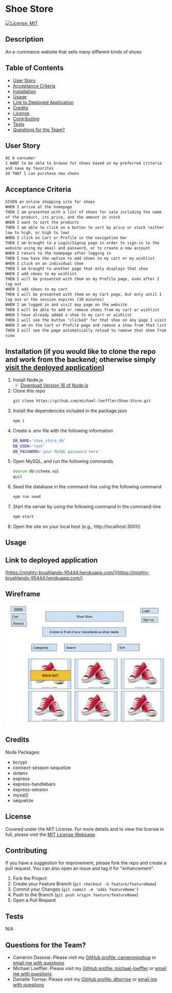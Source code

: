 # Shoe Store

[![License: MIT](https://img.shields.io/badge/License-MIT-yellow.svg)](https://opensource.org/licenses/MIT)

## Description
An e-commerce website that sells many different kinds of shoes

## Table of Contents
        
- [User Story](#user-story)
- [Acceptance Criteria](#acceptance-criteria)
- [Installation](#installation-if-you-would-like-to-clone-the-repo-and-work-from-the-backend-otherwise-simply-visit-the-deployed-application)
- [Usage](#usage)
- [Link to Deployed Application](#link-to-deployed-application)
- [Credits](#credits)
- [License](#license)
- [Contributing](#contributing)
- [Tests](#tests)
- [Questions for the Team?](#questions-for-the-team)

## User Story
```
AS A consumer
I WANT to be able to browse for shoes based on my preferred criteria and save my favorites
SO THAT I can purchase new shoes
```
## Acceptance Criteria
```
GIVEN an online shopping site for shoes
WHEN I arrive at the homepage
THEN I am presented with a list of shoes for sale including the name of the product, its price, and the amount in stock
WHEN I want to sort the products
THEN I am able to click on a button to sort by price or stock (either low to high, or high to low)
WHEN I click on Cart or Profile in the navigation bar
THEN I am brought to a Login/Signup page in order to sign-in to the website using my email and password, or to create a new account
WHEN I return to the homepage after logging in
THEN I now have the option to add shoes to my cart or my wishlist
WHEN I click on an individual shoe
THEN I am brought to another page that only displays that shoe
WHEN I add shoes to my wishlist
THEN I will be presented with them on my Profile page, even after I log out
WHEN I add shoes to my cart
THEN I will be presented with them on my Cart page, but only until I log out or the session expires (30 minutes)
WHEN I am logged in and visit any page on the website
THEN I will be able to add or remove shoes from my cart or wishlist
WHEN I have already added a shoe to my cart or wishlist
THEN I will see the button "clicked" for that shoe on any page I visit
WHEN I am on the Cart or Profile page and remove a show from that list
THEN I will see the page automatically reload to remove that shoe from view
```
 
## Installation (if you would like to clone the repo and work from the backend; otherwise simply [visit the deployed application](https://mighty-brushlands-95444.herokuapp.com/)) 
1. Install Node.js
    - [Download Version 16 of Node.js](https://nodejs.org/download/release/v16.18.0/node-v16.18.0-x64.msi)
2. Clone this repo
   ```sh
   git clone https://github.com/michael-loeffler/Shoe-Store.git
   ```
3. Install the dependencies included in the package.json
   ```sh
   npm i
   ```
4. Create a .env file with the following information
   ```sh
   DB_NAME='shoe_store_db'
   DB_USER='root'
   DB_PASSWORD='your MySQL password here'
   ```
5. Open MySQL, and run the following commands 
   ```sh
   source db\schema.sql
   quit
   ```
6. Seed the database in the command-line using the following command
   ```sh
   npm run seed
   ```
7. Start the server by using the following command in the command-line
   ```sh
   npm start
   ```
8. Open the site on your local host (e.g., http://localhost:3001/)

## Usage

## Link to deployed application
[https://mighty-brushlands-95444.herokuapp.com/](https://mighty-brushlands-95444.herokuapp.com/)

## Wireframe
![Wireframe of Project 2](./assets/project_2_wireframe.jpg)

## Credits

Node Packages:
  - bcrypt
  - connect-session-sequelize
  - dotenv
  - express
  - express-handlebars
  - express-session
  - mysql2
  - sequelize

## License
    
Covered under the MIT License. For more details and to view the license in full, please visit the [MIT License Webpage](https://choosealicense.com/licenses/mit/).

## Contributing
    
If you have a suggestion for improvement, please fork the repo and create a pull request. You can also open an issue and tag it for "enhancement".
1. Fork the Project
2. Create your Feature Branch (`git checkout -b feature/featureName`)
3. Commit your Changes (`git commit -m 'adds featureName'`)
4. Push to the Branch (`git push origin feature/featureName`)
5. Open a Pull Request
    
## Tests

N/A

## Questions for the Team?
* Cameron Dassow: Please visit my [GitHub profile: cameronjoshua](https://github.com/cameronjoshua) or [email me with questions](mailto:cameronda145@gmail.com)
* Michael Loeffler: Please visit my [GitHub profile: michael-loeffler](https://github.com/michael-loeffler) or [email me with questions](mailto:michaeloeffler23@gmail.com)
* Danielle Torrise: Please visit my [GitHub profile: dltorrise](https://github.com/dltorrise) or [email me with questions](mailto:dltorrise@gmail.com)

<!-- 
## Description

Karaoke Knights is an interactive application that combines music and cocktails to create fun-filled, shared experiences with family or friends. Our application houses all the tools necessary to create a successful Karaoke Night: the ability to search for songs, view lyrics, as well as find fun cocktail recipes to enjoy throughout the night.

Our team wanted to create this tool because we all enjoy karaoke and spending time with friends/family, and having a way to easily recreate a karaoke experience at home would be a great way to gather and connect with loved ones. Karaoke is a simple concept; all you need are lyrics, music, and people looking to have a good time! No need for expensive karaoke machines or crowded bar karaoke nights; with the Karaoke Knights app you and your best friends can create memorable and fun experiences in your living room, paired with delicious new cocktail recipes to try out.

Through working on this project, we learned a lot about utilizing and manipulating the data fetched from Server-Side APIs to display pertinent information for users. Some of the biggest points of learning include:

* Using logic to find out if a user has any data stored in localStorage to determine what to populate the page with (if anything)
* Processing user input into the desired format (e.g., trimming, encodeURI, etc.)
* Passing user input into a URL to be fetched
* Retrieving pertinent data from the API call and formatting/displaying it for the user using JavaScript to create HTML elements
* Figuring out how to dynamically add information to arrays, add those arrays to an object, and pass that object into localStorage for later retrieval
	* Simultaneously using a count variable to set the id attribute of HTML elements to later be used as an index to reference the correct information for that element as stored in the objects in localStorage
* Using the localStorage.removeItem method to clear out specific parts of the localStorage
* When to use arrow functions to call functions with parameters during click events
* Leveraging the .empty() jQuery method to clear out an HTML element of all children elements to reset a portion of the page for restyling
* Learning how to use a new CSS Framework (Bulma) to easily format and style a web page to desired criteria

## Usage

Karaoke Knights functions by first accepting user input. A user can input data into one main area: Artist and Song search. The application processes and formats user input, and then passes it as a query parameter to the associated API fetch. Then the desired data is retrieved from the JSON response of the API call to then be formatted and added to the page dynamically using JavaScript to create new HTML elements. 

For an artist/song search, the user is presented with a list of songs related to the search with song name, artist name, and album name displayed along with album art. As these elements are created, some are assigned a number as an id which will serve as an index for an array that is simultaneously being built containing the associated lyrics API urls. When a user clicks on a song, the id of the song that was clicked on is obtained and used to locate the associated lyrics API url. Another fetch is performed and the user is now shown the lyrics for that song. When a user chooses to view the lyrics for a song, the song info is added to the "Recent Selections" list. The HTML elements are created to display the song on the list, and the song info and lyrics API url is added to an object that is passed into localStorage. That way, if the user clicks on that song in the "Recent Selections" list, they are again shown the lyrics of that song, and this "Recent Selections" list persists on page reload. A similar process is executed when a user clicks the heart icon next to a song to add it to the "Up Next" list (queue). Users are able to clear their "Recent Selections" and "Up Next" list (this process also clears that data from localStorage). Finally, when viewing a lyrics page, a user can click “Return to Search” and will be presented again with the song results from their most recent search.

A user can choose to click a button to view a random cocktail. Any time a cocktail is displayed, the page features the name of the cocktail, an image, a list of ingredients, and instructions on how to make the drink. For each of these scenarios, the desired data is formatted and added to the page dynamically using JavaScript to create new HTML elements.  -->
